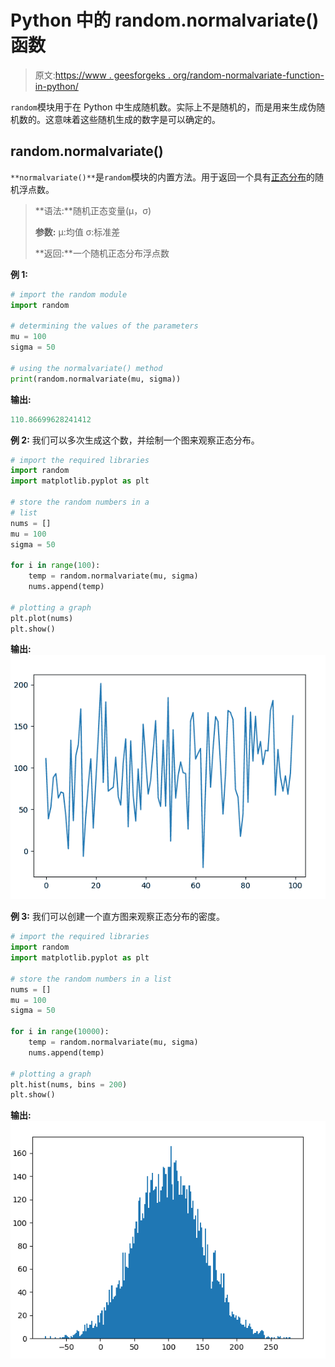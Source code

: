 # Python 中的 random.normalvariate()函数

> 原文:[https://www . geesforgeks . org/random-normalvariate-function-in-python/](https://www.geeksforgeeks.org/random-normalvariate-function-in-python/)

`random`模块用于在 Python 中生成随机数。实际上不是随机的，而是用来生成伪随机数的。这意味着这些随机生成的数字是可以确定的。

## random.normalvariate()

`**normalvariate()**`是`random`模块的内置方法。用于返回一个具有[正态分布](https://en.wikipedia.org/wiki/Normal_distribution)的随机浮点数。

> **语法:**随机正态变量(μ，σ)
> 
> **参数:**
> μ:均值
> σ:标准差
> 
> **返回:**一个随机正态分布浮点数

**例 1:**

```py
# import the random module
import random

# determining the values of the parameters
mu = 100
sigma = 50

# using the normalvariate() method
print(random.normalvariate(mu, sigma))
```

**输出:**

```py
110.86699628241412
```

**例 2:** 我们可以多次生成这个数，并绘制一个图来观察正态分布。

```py
# import the required libraries 
import random 
import matplotlib.pyplot as plt 

# store the random numbers in a  
# list 
nums = [] 
mu = 100
sigma = 50

for i in range(100): 
    temp = random.normalvariate(mu, sigma)
    nums.append(temp) 

# plotting a graph 
plt.plot(nums) 
plt.show()
```

**输出:**
![](img/1071281f1dbaea29fa0e957ddbcf24af.png)

**例 3:** 我们可以创建一个直方图来观察正态分布的密度。

```py
# import the required libraries 
import random 
import matplotlib.pyplot as plt 

# store the random numbers in a list 
nums = [] 
mu = 100
sigma = 50

for i in range(10000): 
    temp = random.normalvariate(mu, sigma) 
    nums.append(temp) 

# plotting a graph 
plt.hist(nums, bins = 200) 
plt.show()
```

**输出:**
![](img/6d071015acc2164f775de537be519c43.png)